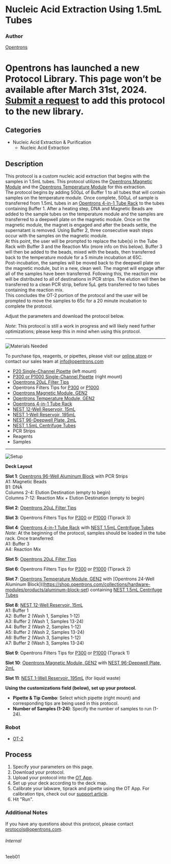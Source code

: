 # Nucleic Acid Extraction Using 1.5mL Tubes

### Author
[Opentrons](http://www.opentrons.com/)


# Opentrons has launched a new Protocol Library. This page won’t be available after March 31st, 2024. [Submit a request](https://docs.google.com/forms/d/e/1FAIpQLSdYYp9QCKow4nn0KlCVsMS3HX0eJ0N9O7-erajKvcpT0lWbSg/viewform) to add this protocol to the new library.

## Categories
* Nucleic Acid Extraction & Purification
    * Nucleic Acid Extraction

## Description
This protocol is a custom nucleic acid extraction that begins with the samples in 1.5mL tubes. This protocol utilizes the [Opentrons Magnetic Module](https://shop.opentrons.com/collections/hardware-modules/products/magdeck) and the [Opentrons Temperature Module](https://shop.opentrons.com/collections/hardware-modules/products/tempdeck) for this extraction.  
The protocol begins by adding 500µL of Buffer 1 to all tubes that will contain samples on the temperature module. Once complete, 500µL of sample is transferred from 1.5mL tubes in an [Opentrons 4-in-1 Tube Rack](https://shop.opentrons.com/collections/verified-labware/products/tube-rack-set-1) to the tubes containing Buffer 1.
After a heating step, DNA and Magnetic Beads are added to the sample tubes on the temperature module and the samples are transferred to a deepwell plate on the magnetic module.
Once on the magnetic module, the magnet is engaged and after the beads settle, the supernatant is removed. Using Buffer 2, three consecutive wash steps occur with the samples on the magnetic module.  
At this point, the user will be prompted to replace the tube(s) in the Tube Rack with Buffer 3 and the Reaction Mix (more info on this below). Buffer 3 will then be added to the beads, mixed with the beads, then transferred back to the temperature module for a 5 minute incubation at 65C.  
Post-incubation, the samples will be moved back to the deepwell plate on the magnetic module, but in a new, clean well. The magnet will engage after all of the samples have been transferred. Following this, the reaction mix will be distributed to all of destinations in PCR strips. The elution will then be transferred to a clean PCR strip, before 5µL gets transferred to two tubes containing the reaction mix.  
This concludes the OT-2 portion of the protocol and the user will be prompted to move the samples to 65c for a 20 minute incubation to complete the protocol.  

Adjust the parameters and download the protocol below.  

*Note*: This protocol is still a work in progress and will likely need further optimizations; please keep this in mind when using this protocol.  


---
![Materials Needed](https://s3.amazonaws.com/opentrons-protocol-library-website/custom-README-images/001-General+Headings/materials.png)

To purchase tips, reagents, or pipettes, please visit our [online store](https://shop.opentrons.com/) or contact our sales team at [info@opentrons.com](mailto:info@opentrons.com)

* [P20 Single-Channel Pipette](https://shop.opentrons.com/collections/ot-2-pipettes/products/single-channel-electronic-pipette) (left mount)
* [P300 or P1000 Single-Channel Pipette](https://shop.opentrons.com/collections/ot-2-pipettes/products/single-channel-electronic-pipette) (right mount)
* [Opentrons 20µL Filter Tips](https://shop.opentrons.com/collections/opentrons-tips/products/opentrons-20ul-filter-tips)
* Opentrons Filters Tips for [P300](https://shop.opentrons.com/collections/opentrons-tips/products/opentrons-200ul-filter-tips) or [P1000](https://shop.opentrons.com/collections/opentrons-tips/products/opentrons-1000ul-filter-tips)
* [Opentrons Magnetic Module, GEN2](https://shop.opentrons.com/collections/hardware-modules/products/magdeck)
* [Opentrons Temperature Module, GEN2](https://shop.opentrons.com/collections/hardware-modules/products/tempdeck)
* [Opentrons 4-in-1 Tube Rack](https://shop.opentrons.com/collections/verified-labware/products/tube-rack-set-1)
* [NEST 12-Well Reservoir, 15mL](https://shop.opentrons.com/collections/verified-labware/products/nest-12-well-reservoir-15-ml)
* [NEST 1-Well Reservoir, 195mL](https://shop.opentrons.com/collections/verified-labware/products/nest-1-well-reservoir-195-ml)
* [NEST 96-Deepwell Plate, 2mL](https://shop.opentrons.com/collections/verified-labware/products/nest-0-2-ml-96-well-deep-well-plate-v-bottom)
* [NEST 1.5mL Centrifuge Tubes](https://shop.opentrons.com/collections/verified-consumables/products/nest-microcentrifuge-tubes)
* PCR Strips
* Reagents
* Samples


---
![Setup](https://s3.amazonaws.com/opentrons-protocol-library-website/custom-README-images/001-General+Headings/Setup.png)

**Deck Layout**  

**Slot 1**: [Opentrons 96-Well Aluminum Block](https://shop.opentrons.com/collections/hardware-modules/products/aluminum-block-set) with PCR Strips  
A1: Magnetic Beads  
B1: DNA  
Columns 2-4: Elution Destination (empty to begin)  
Columns 7-12: Reaction Mix + Elution Destination (empty to begin)  

**Slot 2**: [Opentrons 20µL Filter Tips](https://shop.opentrons.com/collections/opentrons-tips/products/opentrons-20ul-filter-tips)  

**Slot 3**: Opentrons Filters Tips for [P300](https://shop.opentrons.com/collections/opentrons-tips/products/opentrons-200ul-filter-tips) or [P1000](https://shop.opentrons.com/collections/opentrons-tips/products/opentrons-1000ul-filter-tips) (Tiprack 3)  

**Slot 4**: [Opentrons 4-in-1 Tube Rack](https://shop.opentrons.com/collections/verified-labware/products/tube-rack-set-1) with [NEST 1.5mL Centrifuge Tubes](https://shop.opentrons.com/collections/verified-consumables/products/nest-microcentrifuge-tubes)  
*Note*: At the beginning of the protocol, samples should be loaded in the tube rack. Once transferred:  
A1: Buffer 3  
A4: Reaction Mix  

**Slot 5**: [Opentrons 20µL Filter Tips](https://shop.opentrons.com/collections/opentrons-tips/products/opentrons-20ul-filter-tips)  

**Slot 6**: Opentrons Filters Tips for [P300](https://shop.opentrons.com/collections/opentrons-tips/products/opentrons-200ul-filter-tips) or [P1000](https://shop.opentrons.com/collections/opentrons-tips/products/opentrons-1000ul-filter-tips) (Tiprack 2)  

**Slot 7**: [Opentrons Temperature Module, GEN2](https://shop.opentrons.com/collections/hardware-modules/products/tempdeck) with [Opentrons 24-Well Aluminum Block]((https://shop.opentrons.com/collections/hardware-modules/products/aluminum-block-set) containing [NEST 1.5mL Centrifuge Tubes](https://shop.opentrons.com/collections/verified-consumables/products/nest-microcentrifuge-tubes)  

**Slot 8**: [NEST 12-Well Reservoir, 15mL](https://shop.opentrons.com/collections/verified-labware/products/nest-12-well-reservoir-15-ml)  
A1: Buffer 1  
A2: Buffer 2 (Wash 1, Samples 1-12)  
A3: Buffer 2 (Wash 1, Samples 13-24)  
A4: Buffer 2 (Wash 2, Samples 1-12)  
A5: Buffer 2 (Wash 2, Samples 13-24)  
A6: Buffer 2 (Wash 3, Samples 1-12)  
A7: Buffer 2 (Wash 3, Samples 13-24)  

**Slot 9**: Opentrons Filters Tips for [P300](https://shop.opentrons.com/collections/opentrons-tips/products/opentrons-200ul-filter-tips) or [P1000](https://shop.opentrons.com/collections/opentrons-tips/products/opentrons-1000ul-filter-tips) (Tiprack 1)  

**Slot 10**: [Opentrons Magnetic Module, GEN2](https://shop.opentrons.com/collections/hardware-modules/products/magdeck) with [NEST 96-Deepwell Plate, 2mL](https://shop.opentrons.com/collections/verified-labware/products/nest-0-2-ml-96-well-deep-well-plate-v-bottom)  

**Slot 11**: [NEST 1-Well Reservoir, 195mL](https://shop.opentrons.com/collections/verified-labware/products/nest-1-well-reservoir-195-ml) (for liquid waste)  

**Using the customizations field (below), set up your protocol.**
* **Pipette & Tip Combo**: Select which pipette (right mount) and corresponding tips are being used in this protocol.
* **Number of Samples (1-24)**: Specify the number of samples to run (1-24).


### Robot
* [OT-2](https://opentrons.com/ot-2)

## Process
1. Specify your parameters on this page.
2. Download your protocol.
3. Upload your protocol into the [OT App](https://opentrons.com/ot-app).
4. Set up your deck according to the deck map.
5. Calibrate your labware, tiprack and pipette using the OT App. For calibration tips, check out our [support article](https://support.opentrons.com/ot-2/getting-started-software-setup/deck-calibration).
6. Hit "Run".

### Additional Notes
If you have any questions about this protocol, please contact [protocols@opentrons.com](mailto:protocols@opentrons.com).

###### Internal
1eeb01
